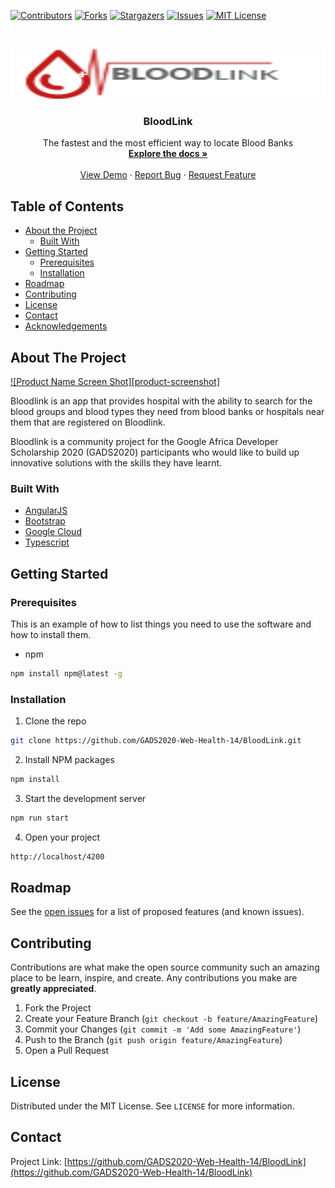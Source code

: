 <!-- PROJECT SHIELDS -->
<!--
*** I'm using markdown "reference style" links for readability.
*** Reference links are enclosed in brackets [ ] instead of parentheses ( ).
*** See the bottom of this document for the declaration of the reference variables
*** for contributors-url, forks-url, etc. This is an optional, concise syntax you may use.
*** https://www.markdownguide.org/basic-syntax/#reference-style-links
-->
[![Contributors][contributors-shield]][contributors-url]
[![Forks][forks-shield]][forks-url]
[![Stargazers][stars-shield]][stars-url]
[![Issues][issues-shield]][issues-url]
[![MIT License][license-shield]][license-url]



<!-- PROJECT LOGO -->
<br />
<p align="center">
  <a href="https://github.com/GADS2020-Web-Health-14/BloodLink">
    <img src="src/assets/img/logo.png" alt="Logo" width="100%" height="80">
  </a>

  <h3 align="center">BloodLink</h3>

  <p align="center">
    The fastest and the most efficient way to locate Blood Banks
    <br />
    <a href="https://github.com/GADS2020-Web-Health-14/BloodLink"><strong>Explore the docs »</strong></a>
    <br />
    <br />
    <a href="https://github.com/GADS2020-Web-Health-14/BloodLink">View Demo</a>
    ·
    <a href="https://github.com/GADS2020-Web-Health-14/BloodLink/issues">Report Bug</a>
    ·
    <a href="https://github.com/GADS2020-Web-Health-14/BloodLink/issues">Request Feature</a>
  </p>
</p>



<!-- TABLE OF CONTENTS -->
## Table of Contents

* [About the Project](#about-the-project)
  * [Built With](#built-with)
* [Getting Started](#getting-started)
  * [Prerequisites](#prerequisites)
  * [Installation](#installation)
* [Roadmap](#roadmap)
* [Contributing](#contributing)
* [License](#license)
* [Contact](#contact)
* [Acknowledgements](#acknowledgements)



<!-- ABOUT THE PROJECT -->
## About The Project

[![Product Name Screen Shot][product-screenshot]](https://example.com)

Bloodlink is an app that provides hospital with the ability to search for the blood groups and blood types they need from blood banks or hospitals near them that are registered on Bloodlink.

Bloodlink is a community project for the Google Africa Developer Scholarship 2020 (GADS2020) participants who would
like to build up innovative solutions with the skills they have learnt.

### Built With

* [AngularJS](https://angular.io)
* [Bootstrap](https://getbootstrap.com)
* [Google Cloud](https://cloud.google.com)
* [Typescript](https://typescriptlang.org)

<!-- GETTING STARTED -->
## Getting Started

### Prerequisites

This is an example of how to list things you need to use the software and how to install them.
* npm
```sh
npm install npm@latest -g
```

### Installation

1. Clone the repo
```sh
git clone https://github.com/GADS2020-Web-Health-14/BloodLink.git
```
2. Install NPM packages
```sh
npm install
```
3. Start the development server
```sh
npm run start 
```
4. Open your project
```sh
http://localhost/4200
```

<!-- ROADMAP -->
## Roadmap

See the [open issues](https://github.com//GADS2020-Web-Health-14/BloodLink/issues) for a list of proposed features (and known issues).



<!-- CONTRIBUTING -->
## Contributing

Contributions are what make the open source community such an amazing place to be learn, inspire, and create. Any contributions you make are **greatly appreciated**.

1. Fork the Project
2. Create your Feature Branch (`git checkout -b feature/AmazingFeature`)
3. Commit your Changes (`git commit -m 'Add some AmazingFeature'`)
4. Push to the Branch (`git push origin feature/AmazingFeature`)
5. Open a Pull Request



<!-- LICENSE -->
## License

Distributed under the MIT License. See `LICENSE` for more information.



<!-- CONTACT -->
## Contact

Project Link: [https://github.com/GADS2020-Web-Health-14/BloodLink](https://github.com/GADS2020-Web-Health-14/BloodLink)



<!-- ACKNOWLEDGEMENTS -->
<!-- ## Acknowledgements
* [GitHub Emoji Cheat Sheet](https://www.webpagefx.com/tools/emoji-cheat-sheet)
* [Img Shields](https://shields.io)
* [Choose an Open Source License](https://choosealicense.com)
* [GitHub Pages](https://pages.github.com)
* [Animate.css](https://daneden.github.io/animate.css)
* [Loaders.css](https://connoratherton.com/loaders)
* [Slick Carousel](https://kenwheeler.github.io/slick)
* [Smooth Scroll](https://github.com/cferdinandi/smooth-scroll)
* [Sticky Kit](http://leafo.net/sticky-kit)
* [JVectorMap](http://jvectormap.com)
* [Font Awesome](https://fontawesome.com) -->



<!-- MARKDOWN LINKS & IMAGES -->
<!-- https://www.markdownguide.org/basic-syntax/#reference-style-links -->
[contributors-shield]: https://img.shields.io/github/contributors/GADS2020-Web-Health-14/BloodLink.svg?style=flat-square
[contributors-url]: https://github.com/GADS2020-Web-Health-14/BloodLink/graphs/contributors
[forks-shield]: https://img.shields.io/github/forks/GADS2020-Web-Health-14/BloodLink.svg?style=flat-square
[forks-url]: https://github.com/GADS2020-Web-Health-14/BloodLink/network/members
[stars-shield]: https://img.shields.io/github/stars/GADS2020-Web-Health-14/BloodLink.svg?style=flat-square
[stars-url]: https://github.com/GADS2020-Web-Health-14/BloodLink/stargazers
[issues-shield]: https://img.shields.io/github/issues/GADS2020-Web-Health-14/BloodLink.svg?style=flat-square
[issues-url]: https://github.com/GADS2020-Web-Health-14/BloodLink/issues
[license-shield]: https://img.shields.io/github/license/GADS2020-Web-Health-14/BloodLink.svg?style=flat-square
[license-url]: https://github.com/GADS2020-Web-Health-14/BloodLink/blob/master/LICENSE.txt
